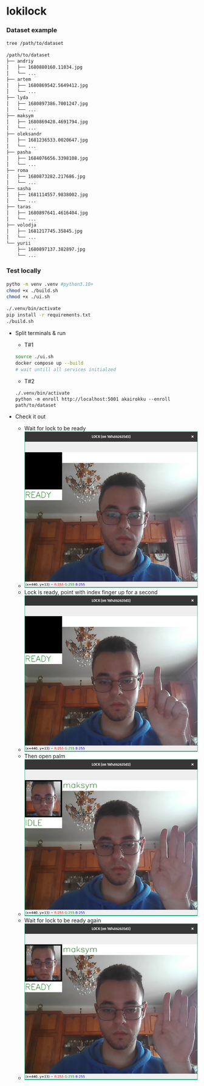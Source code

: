 # lokilock
### Dataset example
```bash
tree /path/to/dataset
```
```
/path/to/dataset
├── andriy
│   ├── 1680880160.11034.jpg
│   └── ...
├── artem
│   ├── 1680869542.5649412.jpg
│   └── ...
├── lyda
│   ├── 1680897386.7001247.jpg
│   └── ...
├── maksym
│   ├── 1680869428.4691794.jpg
│   └── ...
├── oleksandr
│   ├── 1681236533.0020647.jpg
│   └── ...
├── pasha
│   ├── 1684076656.3398108.jpg
│   └── ...
├── roma
│   ├── 1680873282.217686.jpg
│   └── ...
├── sasha
│   ├── 1681114557.9838002.jpg
│   └── ...
├── taras
│   ├── 1680897641.4616404.jpg
│   └── ...
├── volodja
│   ├── 1681217745.35845.jpg
│   └── ...
└── yurii
    ├── 1680897137.382897.jpg
    └── ...
```

### Test locally
```bash
pytho -m venv .venv #python3.10+
chmod +x ./build.sh
chmod +x ./ui.sh
```
```bash
./.venv/bin/activate
pip install -r requirements.txt
./build.sh
```
- Split terminals & run
    - T#1
    ```bash
    source ./ui.sh
    docker compose up --build
    # wait untill all services initialzed
    ```
    - T#2
    ```
    ./.venv/bin/activate
    python -m enroll http://localhost:5001 akairokku --enroll path/to/dataset
    ```

- Check it out
    - Wait for lock to be ready
    - ![](./media/idle.png)
    - Lock is ready, point with index finger up for a second
    - ![](./media/up.png)
    - Then open palm
    - ![](./media/open.png)
    - Wait for lock to be ready again
    - ![](./media/idle_again.png)
